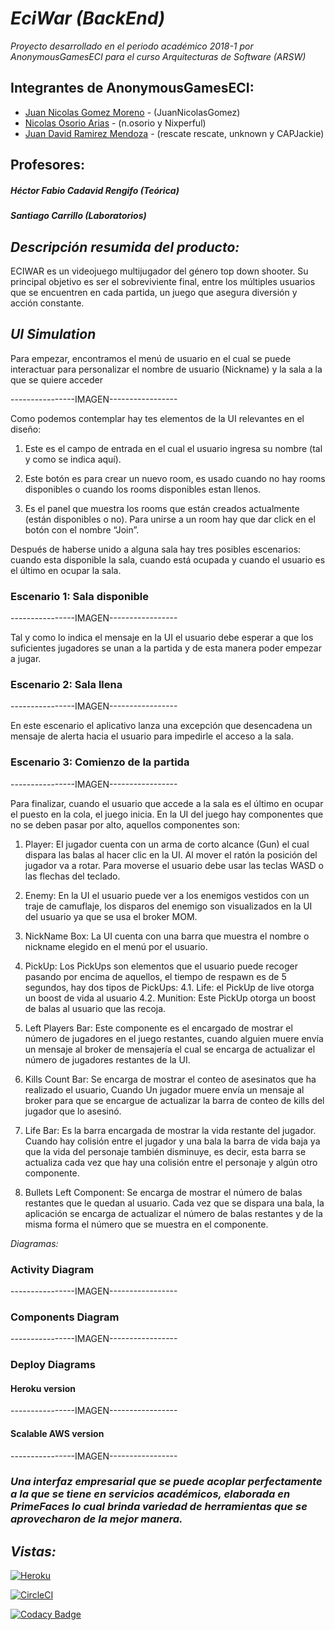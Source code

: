 
***EciWar (BackEnd)***
======

*Proyecto desarrollado en el periodo académico 2018-1 por AnonymousGamesECI para el curso Arquitecturas de Software (ARSW)*

  Integrantes de AnonymousGamesECI:
  -------
  - [Juan Nicolas Gomez Moreno](https://github.com/JuanNicolasGomez) - (JuanNicolasGomez)
  - [Nicolas Osorio Arias](https://github.com/Nixperful) - (n.osorio y Nixperful)
  - [Juan David Ramirez Mendoza](https://github.com/CAPJackie) - (rescate rescate, unknown y CAPJackie)
  
  Profesores:
  -------
  ##### Héctor Fabio Cadavid Rengifo (Teórica)
  ##### Santiago Carrillo (Laboratorios)
  

*_Descripción resumida del producto:_*
------- 
ECIWAR es un videojuego multijugador del género top down shooter. Su principal objetivo es ser el sobreviviente final, entre los múltiples usuarios que se encuentren en cada partida, un juego que asegura diversión y acción constante.

*_UI Simulation_*
-------
Para empezar, encontramos el menú de usuario en el cual se puede interactuar para personalizar el nombre de usuario (Nickname) y la sala a la que se quiere acceder

----------------IMAGEN-----------------

Como podemos contemplar hay tes elementos de la UI relevantes en el diseño:

1. Este es el campo de entrada en el cual el usuario ingresa su nombre (tal y como se indica aquí).

2. Este botón es para crear un nuevo room, es usado cuando no hay rooms disponibles o cuando los rooms disponibles estan llenos.

3. Es el panel que muestra los rooms que están creados actualmente (están disponibles o no). 	Para unirse a un room hay que dar click en el botón con el nombre “Join”.

Después de haberse unido a alguna sala hay tres posibles escenarios: cuando esta disponible la sala, cuando está ocupada y cuando el usuario es el último en ocupar la sala.


### Escenario 1: Sala disponible

----------------IMAGEN-----------------

Tal y como lo indica el mensaje en la UI el usuario debe esperar a que los suficientes jugadores se unan a la partida y de esta manera poder empezar a jugar.

### Escenario 2: Sala llena

----------------IMAGEN-----------------

En este escenario el aplicativo lanza una excepción que desencadena un mensaje de alerta hacia el usuario para impedirle el acceso a la sala.

### Escenario 3: Comienzo de la partida

----------------IMAGEN-----------------

Para finalizar, cuando el usuario que accede a la sala es el último en ocupar el puesto en la cola, el juego inicia. En la UI del juego hay componentes que no se deben pasar por alto, aquellos componentes son:

1. Player: El jugador cuenta con un arma de corto alcance (Gun) el cual dispara las balas al hacer clic en la UI. Al mover el ratón la posición del jugador va a rotar.
Para moverse el usuario debe usar las teclas WASD o las flechas del teclado.

2. Enemy: En la UI el usuario puede ver a los enemigos vestidos con un traje de camuflaje, los disparos del enemigo son visualizados en la UI del usuario ya que se usa el broker MOM.

3. NickName Box: La UI cuenta con una barra que muestra el nombre o nickname elegido en el menú por el usuario.

4. PickUp: Los PickUps son elementos que el usuario puede recoger pasando por encima de aquellos, el tiempo de respawn es de 5 segundos, hay dos tipos de PickUps:
4.1. Life: el PickUp de live otorga un boost de vida al usuario
4.2. Munition: Este PickUp otorga un boost de balas al usuario que las recoja.

5. Left Players Bar: Este componente es el encargado de mostrar el número de jugadores en el juego restantes, cuando alguien muere envía un mensaje al broker de mensajería el cual se encarga de actualizar el número de jugadores restantes de la UI.

6. Kills Count Bar: Se encarga de mostrar el conteo de asesinatos que ha realizado el usuario, Cuando Un jugador muere envía un mensaje al broker para que se encargue de actualizar la barra de conteo de kills del jugador que lo asesinó.

7. Life Bar: Es la barra encargada de mostrar la vida restante del jugador. Cuando hay colisión entre el jugador y una bala la barra de vida baja ya que la vida del personaje también disminuye, es decir, esta barra se actualiza cada vez que hay una colisión entre el personaje y algún otro componente.

8. Bullets Left Component: Se encarga de mostrar el número de balas restantes que le quedan al usuario. Cada vez que se dispara una bala, la aplicación se encarga de actualizar el número de balas restantes y de la misma forma el número que se muestra en el componente.


*_Diagramas:_*

### Activity Diagram

----------------IMAGEN-----------------


### Components Diagram

----------------IMAGEN-----------------


### Deploy Diagrams

#### Heroku version

----------------IMAGEN-----------------


#### Scalable AWS version

----------------IMAGEN-----------------




### *Una interfaz empresarial que se puede acoplar perfectamente a la que se tiene en servicios académicos, elaborada en PrimeFaces lo cual brinda variedad de herramientas que se aprovecharon de la mejor manera.*

*_Vistas:_*
------- 
[![Heroku](https://wmpics.pics/di-NNAT.png)](https://eciwarapi.herokuapp.com/)

[![CircleCI](https://circleci.com/gh/AnonymousGamesECI/BackendECIWAR.svg?style=svg)](https://circleci.com/gh/AnonymousGamesECI/BackendECIWAR)

[![Codacy Badge](https://api.codacy.com/project/badge/Grade/bf0410d2a5ba4bae83ade3bd59cdceac)](https://www.codacy.com/app/AnonymousGamesEci/EciWar?utm_source=github.com&amp;utm_medium=referral&amp;utm_content=AnonymousGamesECI/EciWar&amp;utm_campaign=Badge_Grade)
